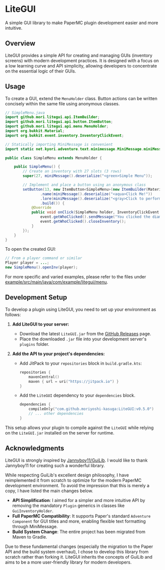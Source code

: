 # LiteGUI

A simple GUI library to make PaperMC plugin development easier and more intuitive.

## Overview

LiteGUI provides a simple API for creating and managing GUIs (inventory screens) with modern development practices.
It is designed with a focus on a low learning curve and API simplicity, allowing developers to concentrate on the essential logic of their GUIs.

## Usage

To create a GUI, extend the `MenuHolder` class. Button actions can be written concisely within the same file using anonymous classes.

```java
// SimpleMenu.java
import github.mori.litegui.api.ItemBuilder;
import github.mori.litegui.api.button.ItemButton;
import github.mori.litegui.api.menu.MenuHolder;
import org.bukkit.Material;
import org.bukkit.event.inventory.InventoryClickEvent;

// Statically importing MiniMessage is convenient
import static net.kyori.adventure.text.minimessage.MiniMessage.miniMessage;

public class SimpleMenu extends MenuHolder {

    public SimpleMenu() {
        // Create an inventory with 27 slots (3 rows)
        super(27, miniMessage().deserialize("<green>Simple Menu"));

        // Implement and place a button using an anonymous class
        setButton(13, new ItemButton<SimpleMenu>(new ItemBuilder(Material.DIAMOND)
                .name(miniMessage().deserialize("<aqua>Click Me!"))
                .lore(miniMessage().deserialize("<gray>Click to perform an action."))
                .build()) {
            @Override
            public void onClick(SimpleMenu holder, InventoryClickEvent event) {
                event.getWhoClicked().sendMessage("You clicked the diamond!");
                event.getWhoClicked().closeInventory();
            }
        });
    }
}
```

To open the created GUI:

```java
// From a player command or similar
Player player = ...;
new SimpleMenu().openInv(player);
```

For more specific and varied examples, please refer to the files under [example/src/main/java/com/example/litegui/menu](example/src/main/java/com/example/litegui/menu).

## Development Setup

To develop a plugin using LiteGUI, you need to set up your environment as follows:

1. **Add LiteGUI to your server:**
    - Download the latest `LiteGUI.jar` from the [GitHub Releases](https://github.com/moriyoshi-kasuga/LiteGUI/releases) page.
    - Place the downloaded `.jar` file into your development server's `plugins` folder.

2. **Add the API to your project's dependencies:**
    - Add JitPack to your `repositories` block in `build.gradle.kts`:

        ```kotlin
        repositories {
            mavenCentral()
            maven { url = uri("https://jitpack.io") }
        }
        ```

    - Add the `LiteGUI` dependency to your `dependencies` block.

        ```kotlin
        dependencies {
            compileOnly("com.github.moriyoshi-kasuga:LiteGUI:v0.5.0")
            // ... other dependencies
        }
        ```

This setup allows your plugin to compile against the `LiteGUI` while relying on the `LiteGUI.jar` installed on the server for runtime.

## Acknowledgments

LiteGUI is strongly inspired by [Jannyboy11/GuiLib](https://github.com/Jannyboy11/GuiLib). I would like to thank Jannyboy11 for creating such a wonderful library.

While respecting GuiLib's excellent design philosophy,
I have reimplemented it from scratch to optimize for the modern PaperMC development environment.
To avoid the impression that this is merely a copy, I have listed the main changes below.

- **API Simplification**: I aimed for a simpler and more intuitive API by removing the mandatory `Plugin` generics in classes like `GuiInventoryHolder`.
- **Full PaperMC Compatibility**: It supports Paper's standard `Adventure Component` for GUI titles and more, enabling flexible text formatting through MiniMessage.
- **Build System Change**: The entire project has been migrated from Maven to Gradle.

Due to these fundamental changes (especially the migration to the Paper API and the build system overhaul),
I chose to develop this library from scratch rather than forking it. LiteGUI inherits the concepts of GuiLib and aims to be a more user-friendly library for modern developers.
